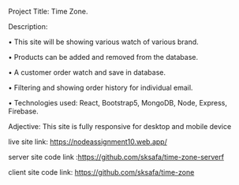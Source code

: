 Project Title: Time Zone.

Description:

• This site will be showing various watch of various brand.

• Products can be added and removed from the database.

• A customer order watch and save in database.

• Filtering and showing order history for individual email.

• Technologies used: React, Bootstrap5, MongoDB, Node, Express, Firebase.


Adjective: This site is fully responsive for desktop and mobile device

live site link: https://nodeassignment10.web.app/

server site code link :https://github.com/sksafa/time-zone-serverf

client site code link: https://github.com/sksafa/time-zone
